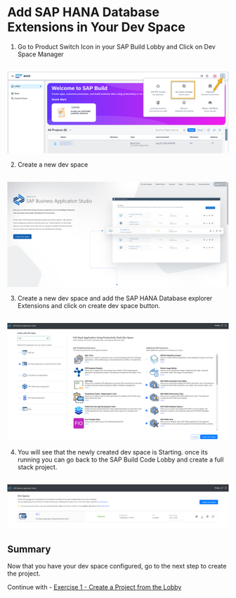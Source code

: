 # Add SAP HANA Database Extensions in Your Dev Space

1. Go to Product Switch Icon in your SAP Build Lobby and Click on Dev Space Manager

<br>![](/exercises/ex0/images/devspace.png)

2. Create a new dev space

<br>![](/exercises/ex0/images/createdev.png)

3. Create a new dev space and add the SAP HANA Database explorer Extensions and click on create dev space button.

<br>![](/exercises/ex0/images/addext.png)

4. You will see that the newly created dev space is Starting. once its running you can go back to the SAP Build Code Lobby and create a full stack project.

<br>![](/exercises/ex0/images/devstart.png)

## Summary

Now that you have your dev space configured, go to the next step to create the project.

Continue with - [Exercise 1 - Create a Project from the Lobby](../ex1/README.md)




